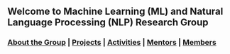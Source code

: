 ## Welcome to Machine Learning (ML) and Natural Language Processing (NLP) Research Group
### [About the Group](./index.md) | [Projects](./projects.md) | [Activities](./activities.md) | [Mentors](./mentors.md) | [Members](./members.md)

